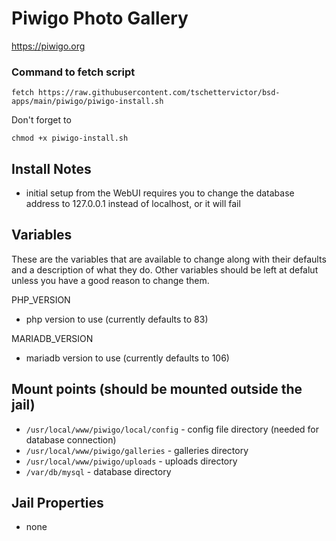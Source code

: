 # Piwigo Photo Gallery
https://piwigo.org

### Command to fetch script
```
fetch https://raw.githubusercontent.com/tschettervictor/bsd-apps/main/piwigo/piwigo-install.sh
```

Don't forget to
```
chmod +x piwigo-install.sh
```

## Install Notes
- initial setup from the WebUI requires you to change the database address to 127.0.0.1 instead of localhost, or it will fail

## Variables
These are the variables that are available to change along with their defaults and a description of what they do. Other variables should be left at defalut unless you have a good reason to change them.

PHP_VERSION
- php version to use (currently defaults to 83)

MARIADB_VERSION
- mariadb version to use (currently defaults to 106)

## Mount points (should be mounted outside the jail)
- `/usr/local/www/piwigo/local/config` - config file directory (needed for database connection)
- `/usr/local/www/piwigo/galleries` - galleries directory
- `/usr/local/www/piwigo/uploads` - uploads directory
- `/var/db/mysql` - database directory

## Jail Properties
- none
